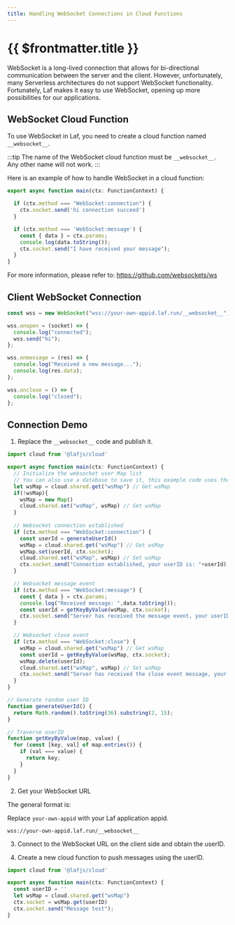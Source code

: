 ```yaml
---
title: Handling WebSocket Connections in Cloud Functions
---
```


# {{ $frontmatter.title }}

WebSocket is a long-lived connection that allows for bi-directional communication between the server and the client. However, unfortunately, many Serverless architectures do not support WebSocket functionality. Fortunately, Laf makes it easy to use WebSocket, opening up more possibilities for our applications.

## WebSocket Cloud Function

To use WebSocket in Laf, you need to create a cloud function named `__websocket__`.

:::tip
The name of the WebSocket cloud function must be `__websocket__`. Any other name will not work.
:::

Here is an example of how to handle WebSocket in a cloud function:

```typescript
export async function main(ctx: FunctionContext) {

  if (ctx.method === "WebSocket:connection") {
    ctx.socket.send('hi connection succeed')
  }

  if (ctx.method === 'WebSocket:message') {
    const { data } = ctx.params;
    console.log(data.toString());
    ctx.socket.send("I have received your message");
  }
}
```

For more information, please refer to: <https://github.com/websockets/ws>

## Client WebSocket Connection

```typescript
const wss = new WebSocket("wss://your-own-appid.laf.run/__websocket__");

wss.onopen = (socket) => {
  console.log("connected");
  wss.send("hi");
};

wss.onmessage = (res) => {
  console.log("Received a new message...");
  console.log(res.data);
};

wss.onclose = () => {
  console.log("closed");
};
```


## Connection Demo

1. Replace the `__websocket__` code and publish it.

```js
import cloud from '@lafjs/cloud'

export async function main(ctx: FunctionContext) {
  // Initialize the websocket user Map list
  // You can also use a database to save it, this example code uses the global cache of Laf functions
  let wsMap = cloud.shared.get("wsMap") // Get wsMap
  if(!wsMap){
    wsMap = new Map()
    cloud.shared.set("wsMap", wsMap) // Set wsMap
  }
  
  // Websocket connection established
  if (ctx.method === "WebSocket:connection") {
    const userId = generateUserId()
    wsMap = cloud.shared.get("wsMap") // Get wsMap
    wsMap.set(userId, ctx.socket);
    cloud.shared.set("wsMap", wsMap) // Set wsMap
    ctx.socket.send("Connection established, your userID is: "+userId);
  }

  // Websocket message event
  if (ctx.method === "WebSocket:message") {
    const { data } = ctx.params;
    console.log("Received message: ",data.toString());
    const userId = getKeyByValue(wsMap, ctx.socket);
    ctx.socket.send("Server has received the message event, your userID is: "+userId);
  }

  // Websocket close event
  if (ctx.method === "WebSocket:close") {
    wsMap = cloud.shared.get("wsMap") // Get wsMap 
    const userId = getKeyByValue(wsMap, ctx.socket);
    wsMap.delete(userId);
    cloud.shared.set("wsMap", wsMap) // Set wsMap
    ctx.socket.send("Server has received the close event message, your userID is: "+userId);
  }
}

// Generate random user ID
function generateUserId() {
  return Math.random().toString(36).substring(2, 15);
}

// Traverse userID
function getKeyByValue(map, value) {
  for (const [key, val] of map.entries()) {
    if (val === value) {
      return key;
    }
  }
}
```

2. Get your WebSocket URL

The general format is:

Replace `your-own-appid` with your Laf application appid.

`wss://your-own-appid.laf.run/__websocket__`

3. Connect to the WebSocket URL on the client side and obtain the userID.

4. Create a new cloud function to push messages using the userID.

```js
import cloud from '@lafjs/cloud'

export async function main(ctx: FunctionContext) {
  const userID = ''
  let wsMap = cloud.shared.get("wsMap")
  ctx.socket = wsMap.get(userID)
  ctx.socket.send("Message test");
}
```